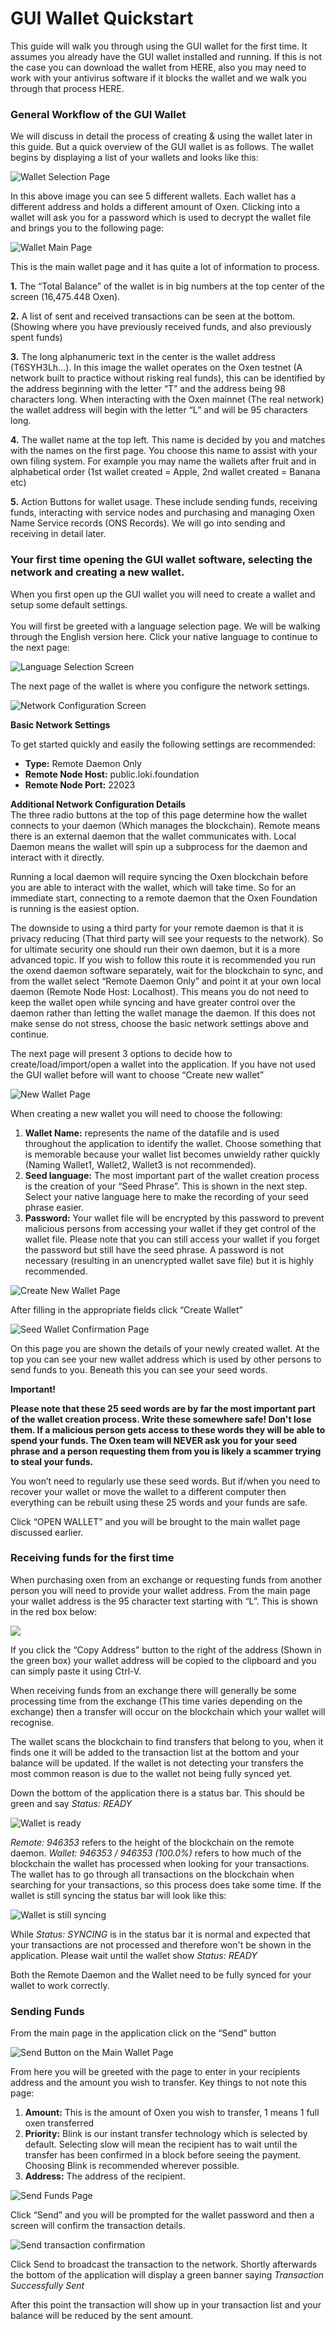 # GUI Wallet Quickstart

This guide will walk you through using the GUI wallet for the first time. It assumes you already have the GUI wallet installed and running. If this is not the case you can download the wallet from HERE, also you may need to work with your antivirus software if it blocks the wallet and we walk you through that process HERE.

### **General Workflow of the GUI Wallet**

We will discuss in detail the process of creating & using the wallet later in this guide. But a quick overview of the GUI wallet is as follows. The wallet begins by displaying a list of your wallets and looks like this:

![Wallet Selection Page](https://lh3.googleusercontent.com/vgJxx9t3c0R0z-gjRhY8k1BmvxAhdmtG1ebjcvCAYDXJcvueCtjlOkejzyzoiLJwF9GfAGq9tYAiGSIgCqRh7o3n\_BDpW4lpSzmtcMWDc3qQn3-IbzmpLjQsyytKFi-84TjZH880)

In this above image you can see 5 different wallets. Each wallet has a different address and holds a different amount of Oxen. Clicking into a wallet will ask you for a password which is used to decrypt the wallet file and brings you to the following page:

![Wallet Main Page](../../.gitbook/assets/2nd.png)

This is the main wallet page and it has quite a lot of information to process.

**1.** The “Total Balance” of the wallet is in big numbers at the top center of the screen (16,475.448 Oxen).&#x20;

**2.** A list of sent and received transactions can be seen at the bottom. (Showing where you have previously received funds, and also previously spent funds)

**3.** The long alphanumeric text in the center is the wallet address (T6SYH3Lh…). In this image the wallet operates on the Oxen testnet (A network built to practice without risking real funds), this can be identified by the address beginning with the letter “T” and the address being 98 characters long. When interacting with the Oxen mainnet (The real network) the wallet address will begin with the letter “L” and will be 95 characters long.

**4.** The wallet name at the top left. This name is decided by you and matches with the names on the first page. You choose this name to assist with your own filing system. For example you may name the wallets after fruit and in alphabetical order (1st wallet created = Apple, 2nd wallet created = Banana etc)

**5.** Action Buttons for wallet usage. These include sending funds, receiving funds, interacting with service nodes and purchasing and managing Oxen Name Service records (ONS Records). We will go into sending and receiving in detail later.

### Your first time opening the GUI wallet software, selecting the network and creating a new wallet.

When you first open up the GUI wallet you will need to create a wallet and setup some default settings.\
\
You will first be greeted with a language selection page. We will be walking through the English version here. Click your native language to continue to the next page:

![Language Selection Screen](https://lh6.googleusercontent.com/WUe\_\_1mLfGYfaFcS-yOVtUOkR4vfnXjwouuG7NScZms5oKz85hHtSgkIJGSum-M4Z8cUcHh1-tHdwRN9FIa3-oNVWXg7FJqZwFihMdjms0SsQE031P3lHRcJq9XyRbY6uTw5f9gR)

The next page of the wallet is where you configure the network settings.

![Network Configuration Screen](https://lh6.googleusercontent.com/wwbSlKjOhbRlpkxsANCn3s-mmvk\_lyqKpsAMd1J4c-EnOmzScB4JDCFh4GyXrEzA7fUz5XlaIGQPj9\_MYMaWFMTz4m6Tvu0g1veWTPCUbxd9s98NsUU0iku0VuxcwWlSsuY0UFr5)

**Basic Network Settings**

To get started quickly and easily the following settings are recommended:

* **Type:** Remote Daemon Only
* **Remote Node Host:** public.loki.foundation
* **Remote Node Port:** 22023

**Additional Network Configuration Details**\
The three radio buttons at the top of this page determine how the wallet connects to your daemon (Which manages the blockchain). Remote means there is an external daemon that the wallet communicates with. Local Daemon means the wallet will spin up a subprocess for the daemon and interact with it directly.

Running a local daemon will require syncing the Oxen blockchain before you are able to interact with the wallet, which will take time. So for an immediate start, connecting to a remote daemon that the Oxen Foundation is running is the easiest option.

The downside to using a third party for your remote daemon is that it is privacy reducing (That third party will see your requests to the network). So for ultimate security one should run their own daemon, but it is a more advanced topic. If you wish to follow this route it is recommended you run the oxend daemon software separately, wait for the blockchain to sync, and from the wallet select “Remote Daemon Only” and point it at your own local daemon (Remote Node Host: Localhost). This means you do not need to keep the wallet open while syncing and have greater control over the daemon rather than letting the wallet manage the daemon. If this does not make sense do not stress, choose the basic network settings above and continue.

The next page will present 3 options to decide how to create/load/import/open a wallet into the application. If you have not used the GUI wallet before will want to choose “Create new wallet”

![New Wallet Page](https://lh5.googleusercontent.com/mQ-8TpCzUGsiTtU9fwe5AE199XbbtRmWdIa3teJS8747UPqvTl5CpB7IT4ETP\_XHy1Ycnr9Q3gRYtOb3NE2hF26lyDwIO9A9l2xzsYfU4MBQPUJx\_XboWZHud4lBPgZn89K8uxCe)

When creating a new wallet you will need to choose the following:

1. **Wallet Name:** represents the name of the datafile and is used throughout the application to identify the wallet. Choose something that is memorable because your wallet list becomes unwieldy rather quickly (Naming Wallet1, Wallet2, Wallet3 is not recommended).
2. **Seed language:** The most important part of the wallet creation process is the creation of your “Seed Phrase”. This is shown in the next step. Select your native language here to make the recording of your seed phrase easier.
3. **Password:** Your wallet file will be encrypted by this password to prevent malicious persons from accessing your wallet if they get control of the wallet file. Please note that you can still access your wallet if you forget the password but still have the seed phrase. A password is not necessary (resulting in an unencrypted wallet save file) but it is highly recommended.

![Create New Wallet Page](https://lh4.googleusercontent.com/GBJ5nIchFV0B2hrFQ7f9poSiLadhbqVKnQKk7UzO0ZitALfa48Uv-FhSdH3UcgxP3SgdJGzD9C\_dgDH2L4ymnGJgXxbIDBAwA3Rxt2uEaRFUTAbDhktiLcVA1Y0Te41PyeuB2B3h)

After filling in the appropriate fields click “Create Wallet”

![Seed Wallet Confirmation Page](https://lh5.googleusercontent.com/9Qou-bRZzXG7YsMm8v84uwEfAY0pck4WRx68tz8-mWVGaufwl-tTwFGzg0LLRQQ2a0gYnlZkdtpYLjxNyb2Tu2nS9qlsuTQlepkNmQIhD79jpiIkvsWXck78JzSMO00oVI7i4FUr)

On this page you are shown the details of your newly created wallet. At the top you can see your new wallet address which is used by other persons to send funds to you. Beneath this you can see your seed words.

**Important!**

**Please note that these 25 seed words are by far the most important part of the wallet creation process. Write these somewhere safe! Don't lose them. If a malicious person gets access to these words they will be able to spend your funds. The Oxen team will NEVER ask you for your seed phrase and a person requesting them from you is likely a scammer trying to steal your funds.**

You won’t need to regularly use these seed words. But if/when you need to recover your wallet or move the wallet to a different computer then everything can be rebuilt using these 25 words and your funds are safe.

Click “OPEN WALLET” and you will be brought to the main wallet page discussed earlier.

### Receiving funds for the first time

When purchasing oxen from an exchange or requesting funds from another person you will need to provide your wallet address. From the main page your wallet address is the 95 character text starting with “L”. This is shown in the red box below:

![](../../.gitbook/assets/8th.png)

If you click the “Copy Address” button to the right of the address (Shown in the green box) your wallet address will be copied to the clipboard and you can simply paste it using Ctrl-V.

When receiving funds from an exchange there will generally be some processing time from the exchange (This time varies depending on the exchange) then a transfer will occur on the blockchain which your wallet will recognise.

The wallet scans the blockchain to find transfers that belong to you, when it finds one it will be added to the transaction list at the bottom and your balance will be updated. If the wallet is not detecting your transfers the most common reason is due to the wallet not being fully synced yet.

Down the bottom of the application there is a status bar. This should be green and say _Status: READY_

![Wallet is ready](https://lh4.googleusercontent.com/jSK1S9WCi1ywfgLrW3B80iXJO2qCuGCskT5k5ktHtLmdNBkUb6kbL2nlGiuLazjicY1c4cRTDnaPQlh9ZRulww1hYhX7Zx61Ami7S1qrL61Ns9yVtGdN41qT\_8Z5TOkYe9znmp82)

_Remote: 946353_ refers to the height of the blockchain on the remote daemon. _Wallet: 946353 / 946353 (100.0%)_ refers to how much of the blockchain the wallet has processed when looking for your transactions. The wallet has to go through all transactions on the blockchain when searching for your transactions, so this process does take some time. If the wallet is still syncing the status bar will look like this:

![Wallet is still syncing](https://lh5.googleusercontent.com/qDhxF2tneqM8t8SQRV85l2S\_cRkFmIytxjvMqrtdixuRJYc0lAygeG6VZJdktVKPRLTRHHoApAYTrp3v3FUqjE-e6yF1fEwbDLAJdmKaEwUOb5u7ZVRTO9JhuTojdW546ZW2Rug9)

While _Status: SYNCING_ is in the status bar it is normal and expected that your transactions are not processed and therefore won't be shown in the application. Please wait until the wallet show _Status: READY_

Both the Remote Daemon and the Wallet need to be fully synced for your wallet to work correctly.

### Sending Funds

From the main page in the application click on the “Send” button

![Send Button on the Main Wallet Page](../../.gitbook/assets/11th.png)

From here you will be greeted with the page to enter in your recipients address and the amount you wish to transfer. Key things to not note this page:

1. **Amount:** This is the amount of Oxen you wish to transfer, 1 means 1 full oxen transferred
2. **Priority:** Blink is our instant transfer technology which is selected by default. Selecting slow will mean the recipient has to wait until the transfer has been confirmed in a block before seeing the payment. Choosing Blink is recommended wherever possible.
3. **Address:** The address of the recipient.

![Send Funds Page](https://lh6.googleusercontent.com/ua4bE0pMAdfFyLfFEroFdrU6f6ZqxCohZ1FdahhbLdJuLZrZQiO82DVOempIboIDGa\_S4os19LCF1JYRhwL86aWYV8\_sOAAoXCz7k4Vst7nUejBZmoF9x6GJEG2vuxkZcMtlIR7K)

Click “Send” and you will be prompted for the wallet password and then a screen will confirm the transaction details.

![Send transaction confirmation](https://lh5.googleusercontent.com/1M-stjXJfQLCLuKTt8thMzeHW76BUoo-ffMhGeOtm1smaU5QoANsvor7oqoKUOp2UzHQrt-Us4iFfE0olbY0ghMZR3KJixhtov901HQ6gQKzHVDwfEPu1VNHlZBbU9fwsBHgj9o8)

Click Send to broadcast the transaction to the network. Shortly afterwards the bottom of the application will display a green banner saying _Transaction Successfully Sent_

After this point the transaction will show up in your transaction list and your balance will be reduced by the sent amount.&#x20;
